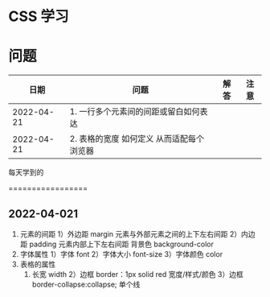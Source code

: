 CSS 学习
=================



问题
=================

|日期|问题|解答|注意|
|----|----|----|----|
|2022-04-21 |1. 一行多个元素间的间距或留白如何表达 | ||
|2022-04-21 |2. 表格的宽度 如何定义 从而适配每个浏览器 |||







每天学到的
 
 =================
 
 


 2022-04-021 
-----------------
 1. 元素的间距
    1）外边距 margin   元素与外部元素之间的上下左右间距
    2）内边距 padding  元素内部上下左右间距
    背景色 background-color
 2. 字体属性
    1）字体 font
    2）字体大小 font-size
    3）字体颜色 color
 3. 表格的属性
    1) 长宽 width
    2）边框 border：1px solid red  宽度/样式/颜色
    3）边框 border-collapse:collapse; 单个线
 



 

	

	

